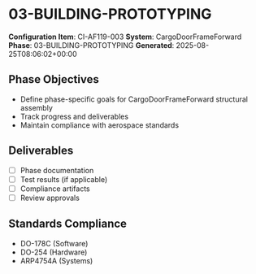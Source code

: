 # 03-BUILDING-PROTOTYPING

**Configuration Item**: CI-AF119-003
**System**: CargoDoorFrameForward
**Phase**: 03-BUILDING-PROTOTYPING
**Generated**: 2025-08-25T08:06:02+00:00

## Phase Objectives
- Define phase-specific goals for CargoDoorFrameForward structural assembly
- Track progress and deliverables
- Maintain compliance with aerospace standards

## Deliverables
- [ ] Phase documentation
- [ ] Test results (if applicable)
- [ ] Compliance artifacts
- [ ] Review approvals

## Standards Compliance
- DO-178C (Software)
- DO-254 (Hardware)
- ARP4754A (Systems)

